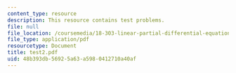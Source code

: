 ```yaml
---
content_type: resource
description: This resource contains test problems.
file: null
file_location: /coursemedia/18-303-linear-partial-differential-equations-fall-2006/48b393db56925a63a5980412710a40af_test2.pdf
file_type: application/pdf
resourcetype: Document
title: test2.pdf
uid: 48b393db-5692-5a63-a598-0412710a40af
---
```

